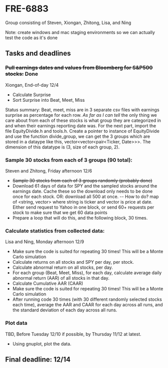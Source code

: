# FRE-6883

Group consisting of Steven, Xiongan, Zhitong, Lisa, and Ning

Note: create windows and mac staging environments so we can actually test the code as it's done

## Tasks and deadlines
### ~~Pull earnings dates and values from Bloomberg for S&P500 stocks:~~ Done
Xiongan, End-of-day 12/4
- Calculate Surprise
- Sort Surprise into Beat, Meet, Miss

Status summary: 
Beat, meet, miss are in 3 separate csv files with earnings surprise as percentage for each row. *As far as I can tell* the only thing we care about from each of these stocks is what group they are categorized in and when their earnings reporting date was. For the next part, import the file EquityDivide.h and tools.h. Create a pointer to instance of EquityDivide and use the function divide_group, we can get the 3 groups which are stored in a dataype like this, vector<vector<pair<Ticker, Date>>>. The dimension of this datatype is (3, size of each group, 2).

### Sample 30 stocks from each of 3 groups (90 total):
Steven and Zhitong, Friday afternoon 12/6
 - ~~Sample 30 stocks from each of 3 groups randomly (probably done)~~
 - Download 61 days of data for SPY and the sampled stocks around the earnings date. Cache these so the download only needs to be done once for each stock. OR: download all 500 at once. 
 -- How to do? map of <string, vector> where string is ticker and vector is price at date. Either send request to Yahoo in one block, or send 60+ requests per stock to make sure that we get 60 data points
 - Prepare a loop that will do this, and the following block, 30 times.
 
 ### Calculate statistics from collected data:
 Lisa and Ning, Monday afternoon 12/9
 - Make sure the code is suited for repeating 30 times! This will be a Monte Carlo simulation
 - Calculate returns on all stocks and SPY per day, per stock.
 - Calculate abnormal return on all stocks, per day.
 - For each group (Beat, Meet, Miss), for each day, calculate average daily abnormal return (AAR) of all stocks in that day.
 - Calculate Cumulative AAR (CAAR)
 - Make sure the code is suited for repeating 30 times! This will be a Monte Carlo simulation
 - After running code 30 times (with 30 different randomly selected stocks each time), average the AAR and CAAR for each day across all runs, and the standard deviation of each day across all runs.
 
 ### Plot data
 TBD, Before Tuesday 12/10 if possible, by Thursday 11/12 at latest.
 - Using gnuplot, plot the data.
 
 ## Final deadline: 12/14
